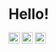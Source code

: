 <h1>Hello!</h1>
<div class="social-media">
  <a href="https://www.linkedin.com/in/honuratus"><img rel="stylesheet" src="https://cdn.jsdelivr.net/npm/simple-icons@v3/icons/linkedin.svg" style="width:22px;color:blue"></a>
  <a href="https://leetcode.com/honuratus/"><img src="https://cdn.jsdelivr.net/npm/simple-icons@v3/icons/leetcode.svg" style="width:22px;color:green"></a>
  <a href="https://www.hackerrank.com/profile/onurbaranyilmaz"><img src="https://cdn.jsdelivr.net/npm/simple-icons@v3/icons/hackerrank.svg" style="width:22px;color:white"></a>
</div>
